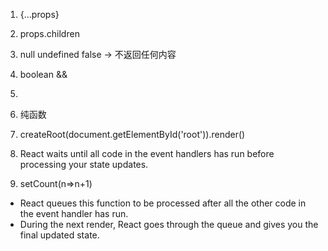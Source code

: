 1. {...props}

2. props.children

3. null undefined false -> 不返回任何内容

4. boolean && <div></div>

5. <Fragment key={}>

6. 纯函数

7. createRoot(document.getElementById('root')).render(<App />)
8. React waits until all code in the event handlers has run before processing your state updates.

9. setCount(n=>n+1)

- React queues this function to be processed after all the other code in the event handler has run.
- During the next render, React goes through the queue and gives you the final updated state.
